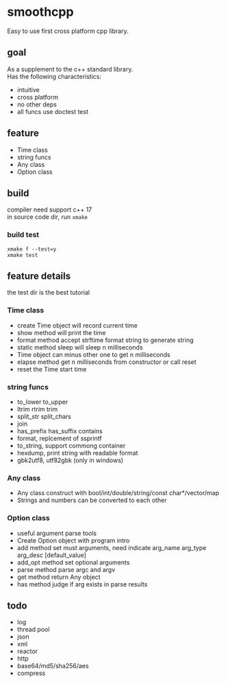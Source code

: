 # smoothcpp
Easy to use first cross platform cpp library.

## goal
As a supplement to the c++ standard library.  
Has the following characteristics:  
* intuitive
* cross platform
* no other deps
* all funcs use doctest test

## feature
* Time class
* string funcs
* Any class
* Option class

## build
compiler need support c++ 17  
in source code dir, run `xmake`
### build test
```
xmake f --test=y
xmake test
```

## feature details
the test dir is the best tutorial

### Time class
* create Time object will record current time
* show method will print the time
* format method accept strftime format string to generate string
* static method sleep will sleep n milliseconds
* Time object can minus other one to get n milliseconds
* elapse method get n milliseconds from constructor or call reset
* reset the Time start time

### string funcs
* to_lower to_upper
* ltrim rtrim trim
* split_str split_chars
* join
* has_prefix has_suffix contains
* format, replcement of ssprintf
* to_string, support commong container
* hexdump, print string with readable format 
* gbk2utf8, utf82gbk (only in windows)

### Any class
* Any class construct with bool/int/double/string/const char*/vector/map
* Strings and numbers can be converted to each other

### Option class
* useful argument parse tools
* Create Option object with program intro
* add method set must arguments, need indicate arg_name arg_type arg_desc [default_value]
* add_opt method set optional arguments
* parse method parse argc and argv
* get method return Any object
* has method judge if arg exists in parse results

## todo
* log
* thread pool
* json
* xml
* reactor
* http
* base64/md5/sha256/aes
* compress
